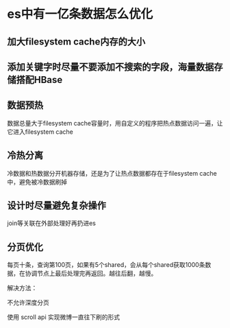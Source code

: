 # es中有一亿条数据怎么优化

## 加大filesystem cache内存的大小

## 添加关键字时尽量不要添加不搜索的字段，海量数据存储搭配HBase


## 数据预热
数据总量大于filesystem cache容量时，用自定义的程序把热点数据访问一遍，让它进入filesystem cache

## 冷热分离
冷数据和热数据分开机器存储，还是为了让热点数据都存在于filesystem cache中，避免被冷数据刷掉


## 设计时尽量避免复杂操作
join等关联在外部处理好再扔进es

## 分页优化
每页十条，查询第100页，如果有5个shared，会从每个shared获取1000条数据，在协调节点上最后处理完再返回。越往后翻，越慢。

解决方法：

不允许深度分页

使用 scroll api 实现微博一直往下刷的形式
    